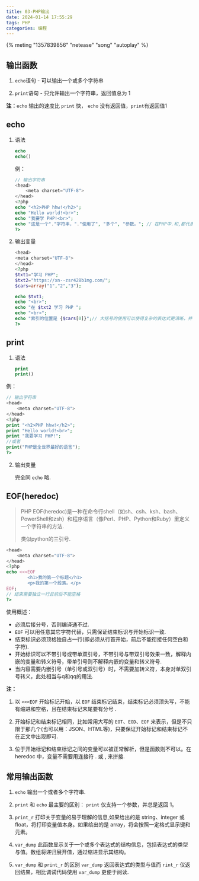 ```yaml
---
title: 03-PHP输出
date: 2024-01-14 17:55:29
tags: PHP
categories: 编程
---
```

{% meting "1357839856" "netease" "song" "autoplay" %}
## 输出函数

1. `echo`语句 \- 可以输出一个或多个字符串

2. `print`语句 \- 只允许输出一个字符串，返回值总为 1

**注：**`echo` 输出的速度比 `print` 快， `echo` 没有返回值，`print`有返回值1

## echo

1. 语法
   ```php
   echo 
   echo()
   ```
    例：

   ```php
   // 输出字符串
   <head>
       <meta charset="UTF-8">
   </head>
   <?php
   echo "<h2>PHP hhw!</h2>";
   echo "Hello world!<br>";
   echo "我要学 PHP!<br>";
   echo "这是一个"."字符串，"."使用了", "多个", "参数。"; // 在PHP中.和,都代表拼接.
   ?>
   ```

2. 输出变量

	```php
    <head>
    <meta charset="UTF-8">
    </head>
    <?php
    $txt1="学习 PHP";
    $txt2="https://xn--zsr428b1mg.com/";
    $cars=array("1","2","3");

    echo $txt1;
    echo "<br>";
    echo "在 $txt2 学习 PHP ";
    echo "<br>";
    echo "索引的位置是 {$cars[0]}";// 大括号的使用可以使得复杂的表达式更清晰，并确保 PHP 解释器能够正确地识别变量的边界.此处可以不加.
    ?>
   ```

## print

1. 语法
   ```php
   print
   print()
   ```
例：

   ```php
   // 输出字符串
   <head>
       <meta charset="UTF-8">
   </head>
   <?php
   print "<h2>PHP hhw!</h2>";
   print "Hello world!<br>";
   print "我要学习 PHP!";
   //或者
   print("PHP是全世界最好的语言");
   ?>
   ```

2. 输出变量

   完全同 `echo` 略.

## EOF(heredoc)

>  PHP EOF(heredoc)是一种在命令行shell（如sh、csh、ksh、bash、PowerShell和zsh）和程序语言（像Perl、PHP、Python和Ruby）里定义一个字符串的方法.
>
> 类似python的三引号.

```php
<head>
    <meta charset="UTF-8">
</head>
<?php
echo <<<EOF
        <h1>我的第一个标题</h1>
        <p>我的第一个段落。</p>
EOF;
// 结束需要独立一行且前后不能空格
?>
```

使用概述：

- 必须后接分号，否则编译通不过.
- `EOF` 可以用任意其它字符代替，只需保证结束标识与开始标识一致.
- 结束标识必须顶格独自占一行(即必须从行首开始，前后不能衔接任何空白和字符).
- 开始标识可以不带引号或带单双引号，不带引号与带双引号效果一致，解释内嵌的变量和转义符号，带单引号则不解释内嵌的变量和转义符号.
- 当内容需要内嵌引号（单引号或双引号）时，不需要加转义符，本身对单双引号转义，此处相当与q和qq的用法.

 **注：**

1. 以 `<<<EOF` 开始标记开始，以 `EOF` 结束标记结束，结束标记必须顶头写，不能有缩进和空格，且在结束标记末尾要有分号 .

2. 开始标记和结束标记相同，比如常用大写的 `EOT`、`EOD`、`EOF` 来表示，但是不只限于那几个(也可以用：JSON、HTML等)，只要保证开始标记和结束标记不在正文中出现即可.

3. 位于开始标记和结束标记之间的变量可以被正常解析，但是函数则不可以。在 heredoc 中，变量不需要用连接符 . 或 , 来拼接.



## 常用输出函数

1. `echo`
	输出一个或者多个字符串.

2. `print`
	和 `echo` 最主要的区别： `print` 仅支持一个参数，并总是返回 1。

3. `print_r`
	打印关于变量的易于理解的信息,如果给出的是 string、integer 或 float，将打印变量值本身。如果给出的是 array，将会按照一定格式显示键和元素。

4. `var_dump`
	此函数显示关于一个或多个表达式的结构信息，包括表达式的类型与值。数组将递归展开值，通过缩进显示其结构。

5. `var_dump` 和 `print_r` 的区别
	`var_dump` 返回表达式的类型与值而 `rint_r` 仅返回结果，相比调试代码使用 `var_dump` 更便于阅读.